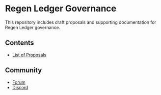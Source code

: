 # Regen Ledger Governance

This repository includes draft proposals and supporting documentation for Regen Ledger governance.

## Contents

- [List of Proposals](./proposals)

## Community

- [Forum](https://forum.regen.network/)
- [Discord](https://discord.gg/vTdB8tCf)
